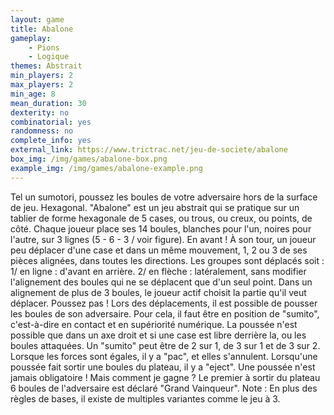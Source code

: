 ```yaml
---
layout: game
title: Abalone
gameplay:
    - Pions
    - Logique
themes: Abstrait
min_players: 2
max_players: 2
min_age: 8
mean_duration: 30
dexterity: no
combinatorial: yes
randomness: no
complete_info: yes
external_link: https://www.trictrac.net/jeu-de-societe/abalone
box_img: /img/games/abalone-box.png
example_img: /img/games/abalone-example.png
---
```


Tel un sumotori, poussez les boules de votre adversaire hors de la surface de jeu.
Hexagonal.
"Abalone" est un jeu abstrait qui se pratique sur un tablier de forme hexagonale de 5 cases, ou trous, ou creux, ou points, de côté. Chaque joueur place ses 14 boules, blanches pour l'un, noires pour l'autre, sur 3 lignes (5 - 6 - 3 / voir figure).
En avant !
À son tour, un joueur peu déplacer d'une case et dans un même mouvement, 1, 2 ou 3 de ses pièces alignées, dans toutes les directions. Les groupes sont déplacés soit :
1/ en ligne : d'avant en arrière.
2/ en flèche : latéralement, sans modifier l'alignement des boules qui ne se déplacent que d'un seul point.
Dans un alignement de plus de 3 boules, le joueur actif choisit la partie qu'il veut déplacer.
Poussez pas !
Lors des déplacements, il est possible de pousser les boules de son adversaire. Pour cela, il faut être en position de "sumito", c'est-à-dire en contact et en supériorité numérique. La poussée n'est possible que dans un axe droit et si une case est libre derrière la, ou les boules attaquées. Un "sumito" peut être de 2 sur 1, de 3 sur 1 et de 3 sur 2. Lorsque les forces sont égales, il y a "pac", et elles s'annulent. Lorsqu'une poussée fait sortir une boules du plateau, il y a "eject".
Une poussée n'est jamais obligatoire !
Mais comment je gagne ?
Le premier à sortir du plateau 6 boules de l'adversaire est déclaré "Grand Vainqueur".
Note : En plus des règles de bases, il existe de multiples variantes comme le jeu à 3.
